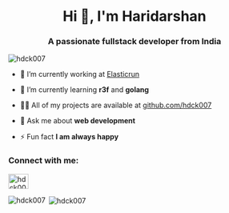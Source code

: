<h1 align="center">Hi 👋, I'm Haridarshan</h1>
<h3 align="center">A passionate fullstack developer from India</h3>

<p align="left"> <img src="https://komarev.com/ghpvc/?username=hdck007&label=Profile%20views&color=0e75b6&style=flat" alt="hdck007" /> </p>

- 🔭 I’m currently working at [Elasticrun](https://elastic.run/)

- 🌱 I’m currently learning **r3f** and **golang**

- 👨‍💻 All of my projects are available at [github.com/hdck007](github.com/hdck007)

- 💬 Ask me about **web development**

- ⚡ Fun fact **I am always happy**

<h3 align="left">Connect with me:</h3>
<p align="left">
<a href="https://twitter.com/hdck007" target="blank"><img align="center" src="https://raw.githubusercontent.com/rahuldkjain/github-profile-readme-generator/master/src/images/icons/Social/twitter.svg" alt="hdck007" height="30" width="40" /></a>
</p>


<p><img align="left" src="https://github-readme-stats.vercel.app/api/top-langs?username=hdck007&show_icons=true&locale=en&layout=compact" alt="hdck007" /></p>

<p>&nbsp;<img align="center" src="https://github-readme-stats.vercel.app/api?username=hdck007&show_icons=true&locale=en" alt="hdck007" /></p>
